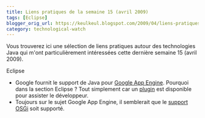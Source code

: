 ```yaml
---
title: Liens pratiques de la semaine 15 (avril 2009)
tags: [Eclipse]
blogger_orig_url: https://keulkeul.blogspot.com/2009/04/liens-pratiques-de-la-semaine_11.html
category: technological-watch
---
```


Vous trouverez ici une sélection de liens pratiques autour des technologies Java qui m'ont particulièrement intéressées cette dernière semaine 15 (avril 2009).

Eclipse  

* Google fournit le support de Java pour [Google App Engine](http://code.google.com/intl/fr/appengine/). Pourquoi dans la section Eclipse ? Tout simplement car un [plugin](http://code.google.com/eclipse/) est disponible pour assister le développeur.
* Toujours sur le sujet Google App Engine, il semblerait que le [support OSGi](http://eclipsesource.com/blogs/2009/04/10/osgi-on-appengine/) soit supporté.